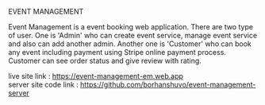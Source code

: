 EVENT MANAGEMENT

Event Management is a event booking web application. There are two type of user. One is 'Admin' who can create event service, manage event service and also can add another admin. Another one is 'Customer' who can book any event including payment using Stripe online payment process. Customer can see order status and give review with rating.

live site link        : https://event-management-em.web.app \
server site code link : https://github.com/borhanshuvo/event-management-server
